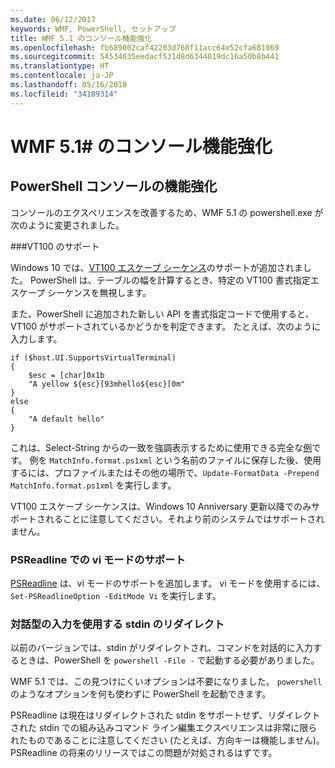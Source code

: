 ```yaml
---
ms.date: 06/12/2017
keywords: WMF, PowerShell, セットアップ
title: WMF 5.1 のコンソール機能強化
ms.openlocfilehash: fb689002caf42203d760f11acc64e52cfa681069
ms.sourcegitcommit: 54534635eedacf531d8d6344019dc16a50b8b441
ms.translationtype: HT
ms.contentlocale: ja-JP
ms.lasthandoff: 05/16/2018
ms.locfileid: "34189314"
---
```

# <a name="console-improvements-in-wmf-51"></a>WMF 5.1# のコンソール機能強化

## <a name="powershell-console-improvements"></a>PowerShell コンソールの機能強化

コンソールのエクスペリエンスを改善するため、WMF 5.1 の powershell.exe が次のように変更されました。

###<a name="vt100-support"></a>VT100 のサポート

Windows 10 では、[VT100 エスケープ シーケンス](https://msdn.microsoft.com/en-us/library/windows/desktop/mt638032(v=vs.85).aspx)のサポートが追加されました。
PowerShell は、テーブルの幅を計算するとき、特定の VT100 書式指定エスケープ シーケンスを無視します。

また、PowerShell に追加された新しい API を書式指定コードで使用すると、VT100 がサポートされているかどうかを判定できます。
たとえば、次のように入力します。

```
if ($host.UI.SupportsVirtualTerminal)
{
    $esc = [char]0x1b
    "A yellow ${esc}[93mhello${esc}[0m"
}
else
{
    "A default hello"
}
```
これは、Select-String からの一致を強調表示するために使用できる完全な[例](https://gist.github.com/lzybkr/dcb973dccd54900b67783c48083c28f7)です。
例を `MatchInfo.format.ps1xml` という名前のファイルに保存した後、使用するには、プロファイルまたはその他の場所で、`Update-FormatData -Prepend MatchInfo.format.ps1xml` を実行します。

VT100 エスケープ シーケンスは、Windows 10 Anniversary 更新以降でのみサポートされることに注意してください。それより前のシステムではサポートされません。

### <a name="vi-mode-support-in-psreadline"></a>PSReadline での vi モードのサポート

[PSReadline](https://github.com/lzybkr/PSReadLine) は、vi モードのサポートを追加します。 vi モードを使用するには、`Set-PSReadlineOption -EditMode Vi` を実行します。

### <a name="redirected-stdin-with-interactive-input"></a>対話型の入力を使用する stdin のリダイレクト

以前のバージョンでは、stdin がリダイレクトされ、コマンドを対話的に入力するときは、PowerShell を `powershell -File -` で起動する必要がありました。

WMF 5.1 では、この見つけにくいオプションは不要になりました。
`powershell` のようなオプションを何も使わずに PowerShell を起動できます。

PSReadline は現在はリダイレクトされた stdin をサポートせず、リダイレクトされた stdin での組み込みコマンド ライン編集エクスペリエンスは非常に限られたものであることに注意してください (たとえば、方向キーは機能しません)。
PSReadline の将来のリリースではこの問題が対処されるはずです。
